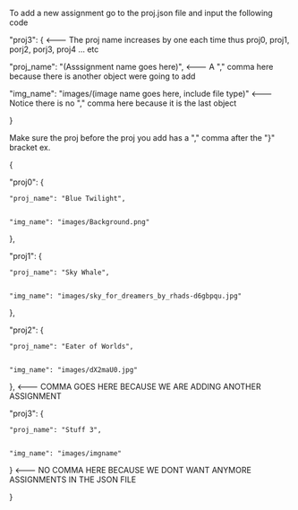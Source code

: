 To add a new assignment go to the proj.json file and input the following code 

"proj3": { <--- The proj name increases by one each time thus proj0, proj1, porj2, porj3, proj4 ... etc


  "proj_name": "(Asssignment name goes here)", <--- A "," comma here because there is another object were going to add
  
  
  "img_name": "images/(image name goes here, include file type)" <--- Notice there is no "," comma here because it is the last   object        
  
}

Make sure the proj before the proj you add has a "," comma after the "}" bracket ex.

{


  "proj0": {
  
  
    "proj_name": "Blue Twilight",
   
   
    "img_name": "images/Background.png"
   
   
  },
    
  "proj1": {     
  
  
    "proj_name": "Sky Whale",
    
    
    "img_name": "images/sky_for_dreamers_by_rhads-d6gbpqu.jpg"
    
    
  }, 
    
  "proj2": {
  
  
    "proj_name": "Eater of Worlds", 
    
    
    "img_name": "images/dX2maU0.jpg"
    
    
  }, <--- COMMA GOES HERE BECAUSE WE ARE ADDING ANOTHER ASSIGNMENT   
    
  "proj3": {
  
  
    "proj_name": "Stuff 3",
    
    
    "img_name": "images/imgname"
    
    
  } <--- NO COMMA HERE BECAUSE WE DONT WANT ANYMORE ASSIGNMENTS IN THE JSON FILE 
  
  
}
